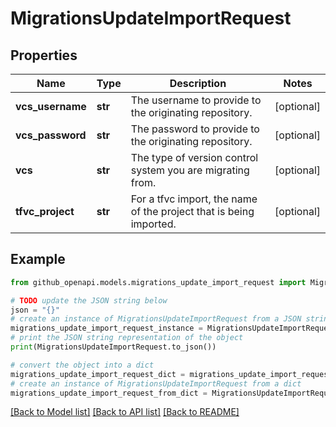 # MigrationsUpdateImportRequest


## Properties

Name | Type | Description | Notes
------------ | ------------- | ------------- | -------------
**vcs_username** | **str** | The username to provide to the originating repository. | [optional] 
**vcs_password** | **str** | The password to provide to the originating repository. | [optional] 
**vcs** | **str** | The type of version control system you are migrating from. | [optional] 
**tfvc_project** | **str** | For a tfvc import, the name of the project that is being imported. | [optional] 

## Example

```python
from github_openapi.models.migrations_update_import_request import MigrationsUpdateImportRequest

# TODO update the JSON string below
json = "{}"
# create an instance of MigrationsUpdateImportRequest from a JSON string
migrations_update_import_request_instance = MigrationsUpdateImportRequest.from_json(json)
# print the JSON string representation of the object
print(MigrationsUpdateImportRequest.to_json())

# convert the object into a dict
migrations_update_import_request_dict = migrations_update_import_request_instance.to_dict()
# create an instance of MigrationsUpdateImportRequest from a dict
migrations_update_import_request_from_dict = MigrationsUpdateImportRequest.from_dict(migrations_update_import_request_dict)
```
[[Back to Model list]](../README.md#documentation-for-models) [[Back to API list]](../README.md#documentation-for-api-endpoints) [[Back to README]](../README.md)


